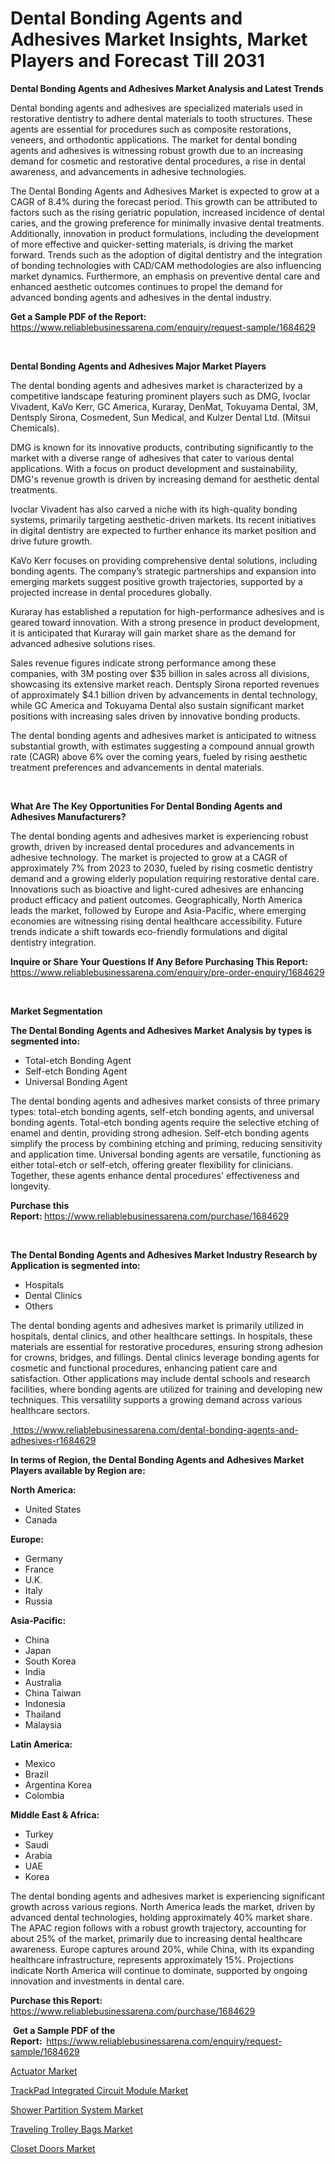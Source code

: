 <p><h1>Dental Bonding Agents and Adhesives Market Insights, Market Players and Forecast Till 2031</h1></p><p><strong>Dental Bonding Agents and Adhesives Market Analysis and Latest Trends</strong></p>
<p><p>Dental bonding agents and adhesives are specialized materials used in restorative dentistry to adhere dental materials to tooth structures. These agents are essential for procedures such as composite restorations, veneers, and orthodontic applications. The market for dental bonding agents and adhesives is witnessing robust growth due to an increasing demand for cosmetic and restorative dental procedures, a rise in dental awareness, and advancements in adhesive technologies.</p><p>The Dental Bonding Agents and Adhesives Market is expected to grow at a CAGR of 8.4% during the forecast period. This growth can be attributed to factors such as the rising geriatric population, increased incidence of dental caries, and the growing preference for minimally invasive dental treatments. Additionally, innovation in product formulations, including the development of more effective and quicker-setting materials, is driving the market forward. Trends such as the adoption of digital dentistry and the integration of bonding technologies with CAD/CAM methodologies are also influencing market dynamics. Furthermore, an emphasis on preventive dental care and enhanced aesthetic outcomes continues to propel the demand for advanced bonding agents and adhesives in the dental industry.</p></p>
<p><strong>Get a Sample PDF of the Report:&nbsp;</strong> <a href="https://www.reliablebusinessarena.com/enquiry/request-sample/1684629?utm_campaign=1332&utm_medium=2&utm_source=Github&utm_content=ia&utm_term=16102024&utm_id=dental-bonding-agents-and-adhesives">https://www.reliablebusinessarena.com/enquiry/request-sample/1684629</a></p>
<p>&nbsp;</p>
<p><strong>Dental Bonding Agents and Adhesives Major Market Players</strong></p>
<p><p>The dental bonding agents and adhesives market is characterized by a competitive landscape featuring prominent players such as DMG, Ivoclar Vivadent, KaVo Kerr, GC America, Kuraray, DenMat, Tokuyama Dental, 3M, Dentsply Sirona, Cosmedent, Sun Medical, and Kulzer Dental Ltd. (Mitsui Chemicals).</p><p>DMG is known for its innovative products, contributing significantly to the market with a diverse range of adhesives that cater to various dental applications. With a focus on product development and sustainability, DMG's revenue growth is driven by increasing demand for aesthetic dental treatments.</p><p>Ivoclar Vivadent has also carved a niche with its high-quality bonding systems, primarily targeting aesthetic-driven markets. Its recent initiatives in digital dentistry are expected to further enhance its market position and drive future growth.</p><p>KaVo Kerr focuses on providing comprehensive dental solutions, including bonding agents. The company’s strategic partnerships and expansion into emerging markets suggest positive growth trajectories, supported by a projected increase in dental procedures globally.</p><p>Kuraray has established a reputation for high-performance adhesives and is geared toward innovation. With a strong presence in product development, it is anticipated that Kuraray will gain market share as the demand for advanced adhesive solutions rises.</p><p>Sales revenue figures indicate strong performance among these companies, with 3M posting over $35 billion in sales across all divisions, showcasing its extensive market reach. Dentsply Sirona reported revenues of approximately $4.1 billion driven by advancements in dental technology, while GC America and Tokuyama Dental also sustain significant market positions with increasing sales driven by innovative bonding products.</p><p>The dental bonding agents and adhesives market is anticipated to witness substantial growth, with estimates suggesting a compound annual growth rate (CAGR) above 6% over the coming years, fueled by rising aesthetic treatment preferences and advancements in dental materials.</p></p>
<p>&nbsp;</p>
<p><strong>What Are The Key Opportunities For Dental Bonding Agents and Adhesives Manufacturers?</strong></p>
<p><p>The dental bonding agents and adhesives market is experiencing robust growth, driven by increased dental procedures and advancements in adhesive technology. The market is projected to grow at a CAGR of approximately 7% from 2023 to 2030, fueled by rising cosmetic dentistry demand and a growing elderly population requiring restorative dental care. Innovations such as bioactive and light-cured adhesives are enhancing product efficacy and patient outcomes. Geographically, North America leads the market, followed by Europe and Asia-Pacific, where emerging economies are witnessing rising dental healthcare accessibility. Future trends indicate a shift towards eco-friendly formulations and digital dentistry integration.</p></p>
<p><strong>Inquire or Share Your Questions If Any Before Purchasing This Report:</strong> <a href="https://www.reliablebusinessarena.com/enquiry/pre-order-enquiry/1684629?utm_campaign=1332&utm_medium=2&utm_source=Github&utm_content=ia&utm_term=16102024&utm_id=dental-bonding-agents-and-adhesives">https://www.reliablebusinessarena.com/enquiry/pre-order-enquiry/1684629</a></p>
<p>&nbsp;</p>
<p><strong>Market Segmentation</strong></p>
<p><strong>The Dental Bonding Agents and Adhesives Market Analysis by types is segmented into:</strong></p>
<p><ul><li>Total-etch Bonding Agent</li><li>Self-etch Bonding Agent</li><li>Universal Bonding Agent</li></ul></p>
<p><p>The dental bonding agents and adhesives market consists of three primary types: total-etch bonding agents, self-etch bonding agents, and universal bonding agents. Total-etch bonding agents require the selective etching of enamel and dentin, providing strong adhesion. Self-etch bonding agents simplify the process by combining etching and priming, reducing sensitivity and application time. Universal bonding agents are versatile, functioning as either total-etch or self-etch, offering greater flexibility for clinicians. Together, these agents enhance dental procedures' effectiveness and longevity.</p></p>
<p><strong>Purchase this Report:&nbsp;</strong><a href="https://www.reliablebusinessarena.com/purchase/1684629?utm_campaign=1332&utm_medium=2&utm_source=Github&utm_content=ia&utm_term=16102024&utm_id=dental-bonding-agents-and-adhesives">https://www.reliablebusinessarena.com/purchase/1684629</a></p>
<p>&nbsp;</p>
<p><strong>The Dental Bonding Agents and Adhesives Market Industry Research by Application is segmented into:</strong></p>
<p><ul><li>Hospitals</li><li>Dental Clinics</li><li>Others</li></ul></p>
<p><p>The dental bonding agents and adhesives market is primarily utilized in hospitals, dental clinics, and other healthcare settings. In hospitals, these materials are essential for restorative procedures, ensuring strong adhesion for crowns, bridges, and fillings. Dental clinics leverage bonding agents for cosmetic and functional procedures, enhancing patient care and satisfaction. Other applications may include dental schools and research facilities, where bonding agents are utilized for training and developing new techniques. This versatility supports a growing demand across various healthcare sectors.</p></p>
<p><a href="https://www.reliablebusinessarena.com/dental-bonding-agents-and-adhesives-r1684629?utm_campaign=1332&utm_medium=2&utm_source=Github&utm_content=ia&utm_term=16102024&utm_id=dental-bonding-agents-and-adhesives">&nbsp;https://www.reliablebusinessarena.com/dental-bonding-agents-and-adhesives-r1684629</a></p>
<p><strong>In terms of Region, the Dental Bonding Agents and Adhesives Market Players available by Region are:</strong></p>
<p>
    <p> <strong> North America: </strong>
        <ul>
            <li>United States</li>
            <li>Canada</li>
        </ul>
        </p> 
    <p> <strong> Europe: </strong>
        <ul>
            <li>Germany</li>
            <li>France</li>
            <li>U.K.</li>
            <li>Italy</li>
            <li>Russia</li>
        </ul>
        </p> 
    <p> <strong> Asia-Pacific: </strong>
        <ul>
            <li>China</li>
            <li>Japan</li>
            <li>South Korea</li>
            <li>India</li>
            <li>Australia</li>
            <li>China Taiwan</li>
            <li>Indonesia</li>
            <li>Thailand</li>
            <li>Malaysia</li>
        </ul>
        </p> 
    <p> <strong> Latin America: </strong>
        <ul>
            <li>Mexico</li>
            <li>Brazil</li>
            <li>Argentina Korea</li>
            <li>Colombia</li>
        </ul>
        </p> 
    <p> <strong> Middle East & Africa: </strong>
        <ul>
            <li>Turkey</li>
            <li>Saudi</li>
            <li>Arabia</li>
            <li>UAE</li>
            <li>Korea</li>
        </ul>
    </p>
    </p>
<p><p>The dental bonding agents and adhesives market is experiencing significant growth across various regions. North America leads the market, driven by advanced dental technologies, holding approximately 40% market share. The APAC region follows with a robust growth trajectory, accounting for about 25% of the market, primarily due to increasing dental healthcare awareness. Europe captures around 20%, while China, with its expanding healthcare infrastructure, represents approximately 15%. Projections indicate North America will continue to dominate, supported by ongoing innovation and investments in dental care.</p></p>
<p><strong>Purchase this Report: </strong><a href="https://www.reliablebusinessarena.com/purchase/1684629?utm_campaign=1332&utm_medium=2&utm_source=Github&utm_content=ia&utm_term=16102024&utm_id=dental-bonding-agents-and-adhesives">https://www.reliablebusinessarena.com/purchase/1684629</a></p>
<p>&nbsp;<strong>Get a Sample PDF of the Report:&nbsp;&nbsp;</strong><a href="https://www.reliablebusinessarena.com/enquiry/request-sample/1684629?utm_campaign=1332&utm_medium=2&utm_source=Github&utm_content=ia&utm_term=16102024&utm_id=dental-bonding-agents-and-adhesives">https://www.reliablebusinessarena.com/enquiry/request-sample/1684629</a></p>
<p><strong></strong></p>
<p><p><a href="https://issuu.com/reportprime-2/docs/actuator-market-size-2030.pptx_03819360bf84d4?utm_campaign=1332&utm_medium=2&utm_source=Github&utm_content=ia&utm_term=16102024&utm_id=dental-bonding-agents-and-adhesives">Actuator Market</a></p><p><a href="https://www.linkedin.com/pulse/trackpad-integrated-circuit-module-market-evolution-future-hjnff?utm_campaign=1332&utm_medium=2&utm_source=Github&utm_content=ia&utm_term=16102024&utm_id=dental-bonding-agents-and-adhesives">TrackPad Integrated Circuit Module Market</a></p><p><a href="https://www.linkedin.com/pulse/future-ready-strategic-insights-global-shower-partition-system-zrnmf?utm_campaign=1332&utm_medium=2&utm_source=Github&utm_content=ia&utm_term=16102024&utm_id=dental-bonding-agents-and-adhesives">Shower Partition System Market</a></p><p><a href="https://www.linkedin.com/pulse/traveling-trolley-bags-market-share-size-trends-industry-analysis-f1bjf?trk=public_post_embed_feed-article-content&utm_campaign=1332&utm_medium=2&utm_source=Github&utm_content=ia&utm_term=16102024&utm_id=dental-bonding-agents-and-adhesives">Traveling Trolley Bags Market</a></p><p><a href="https://www.linkedin.com/pulse/exploring-closet-doors-market-strategic-insights-growth-opportunities-wqmzf?utm_campaign=1332&utm_medium=2&utm_source=Github&utm_content=ia&utm_term=16102024&utm_id=dental-bonding-agents-and-adhesives">Closet Doors Market</a></p></p>